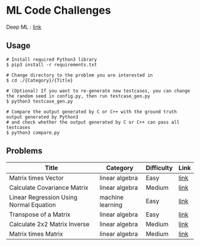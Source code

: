 # ML Code Challenges
Deep ML : [link](https://www.deep-ml.com/)

## Usage
```shell
# Install required Python3 library
$ pip3 install -r requirements.txt

# Change directory to the problem you are interested in
$ cd ./{Category}/{Title}

# (Optional) If you want to re-generate new testcases, you can change the random seed in config.py, then run testcase_gen.py
$ python3 testcase_gen.py

# Compare the output generated by C or C++ with the ground truth output generated by Python3
# and check whether the output generated by C or C++ can pass all testcases
$ python3 compare.py
```

## Problems
| Title                                   | Category         | Difficulty | Link                                                                                                          |
| --------------------------------------- | ---------------- | ---------- | ------------------------------------------------------------------------------------------------------------- |
| Matrix times Vector                     | linear algebra   | Easy       | [link](./linear_algebra/matrix_times_vector/matrix_times_vector.md)                                           |
| Calculate Covariance Matrix             | linear algebra   | Medium     | [link](./linear_algebra/calculate_covariance_matrix/calculate_covariance_matrix.md)                           |
| Linear Regression Using Normal Equation | machine learning | Easy       | [link](./machine_learning/linear_regression_using_normal_equation/linear_regression_using_normal_equation.md) |
| Transpose of a Matrix                   | linear algebra   | Easy       | [link](./linear_algebra/transpose_of_a_matrix/transpose_of_a_matrix.md)                                       |
| Calculate 2x2 Matrix Inverse            | linear algebra   | Medium     | [link](./linear_algebra/calculate_2x2_matrix_inverse/calculate_2x2_matrix_inverse.md)                         |
| Matrix times Matrix                     | linear algebra   | Medium     | [link](./linear_algebra/matrix_times_matrix/matrix_times_matrix.md)                                           |